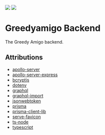 ![](https://img.shields.io/github/license/GreedyAmigo/greedyamigo-backend.svg)
[![](https://img.shields.io/github/release/qubyte/rubidium.svg)](https://github.com/GreedyAmigo/greedyamigo-backend)

# Greedyamigo Backend
The Greedy Amigo backend.


## Attributions
* [apollo-server](https://github.com/apollographql/apollo-server)
* [apollo-server-express](https://github.com/apollographql/apollo-server/tree/master/packages/apollo-server-express)
* [bcryptjs](https://github.com/dcodeIO/bcrypt.js)
* [dotenv](https://github.com/motdotla/dotenv)
* [graphql](https://github.com/facebook/graphql)
* [graphql-import](https://github.com/prisma/graphql-import)
* [jsonwebtoken](https://github.com/auth0/node-jsonwebtoken)
* [prisma](https://github.com/prisma/prisma)
* [prisma-client-lib](https://github.com/prisma/prisma/tree/master/cli/packages/prisma-client-lib)
* [serve-favicon](https://github.com/expressjs/serve-favicon)
* [ts-node](hhttps://github.com/TypeStrong/ts-node)
* [typescript](https://github.com/Microsoft/TypeScript)

